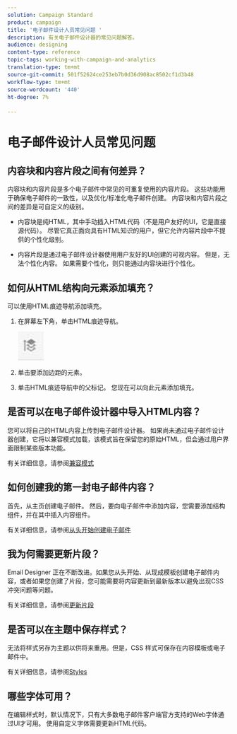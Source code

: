 ```yaml
---
solution: Campaign Standard
product: campaign
title: '电子邮件设计人员常见问题 '
description: 有关电子邮件设计器的常见问题解答。
audience: designing
content-type: reference
topic-tags: working-with-campaign-and-analytics
translation-type: tm+mt
source-git-commit: 501f52624ce253eb7b0d36d908ac8502cf1d3b48
workflow-type: tm+mt
source-wordcount: '440'
ht-degree: 7%

---
```



# 电子邮件设计人员常见问题

## 内容块和内容片段之间有何差异？

内容块和内容片段是多个电子邮件中常见的可重复使用的内容片段。 这些功能用于确保电子邮件的一致性，以及优化/标准化电子邮件创建。 内容块和内容片段之间的差异是可自定义的级别。

* 内容块是纯HTML，其中手动插入HTML代码（不是用户友好的UI，它是直接源代码）。 尽管它真正面向具有HTML知识的用户，但它允许内容片段中不提供的个性化级别。

* 内容片段是通过电子邮件设计器使用用户友好的UI创建的可视内容。 但是，无法个性化内容。 如果需要个性化，则只能通过内容块进行个性化。

## 如何从HTML结构向元素添加填充？

可以使用HTML痕迹导航添加填充。

1. 在屏幕左下角，单击HTML痕迹导航。

   ![](assets/do-not-localize/breadcrumb.png)

1. 单击要添加边距的元素。
1. 单击HTML痕迹导航中的父标记。
您现在可以向此元素添加填充。

## 是否可以在电子邮件设计器中导入HTML内容？

您可以将自己的HTML内容上传到电子邮件设计器。 如果尚未通过电子邮件设计器创建，它将以兼容模式加载，该模式旨在保留您的原始HTML，但会通过用户界面限制某些版本功能。

有关详细信息，请参阅[兼容模式](../../designing/using/using-existing-content.md#compatibility-mode)

## 如何创建我的第一封电子邮件内容？

首先，从主页创建电子邮件。
然后，要向电子邮件中添加内容，您需要添加结构组件，并在其中插入内容组件。

有关详细信息，请参阅[从头开始创建电子邮件](../../designing/using/quick-start.md#from-scratch-email)

## 我为何需要更新片段？

Email Designer 正在不断改进。如果您从头开始、从现成模板创建电子邮件内容，或者如果您创建了片段，您可能需要将内容更新到最新版本以避免出现CSS冲突问题等问题。

有关详细信息，请参阅[更新片段](../../designing/using/designing-content-in-adobe-campaign.md#email-designer-updates)

## 是否可以在主题中保存样式？

无法将样式另存为主题以供将来重用。但是，CSS 样式可保存在内容模板或电子邮件中。

有关详细信息，请参阅[Styles](../../designing/using/styles.md)

## 哪些字体可用？

在编辑样式时，默认情况下，只有大多数电子邮件客户端官方支持的Web字体通过UI才可用。 使用自定义字体需要更新HTML代码。

